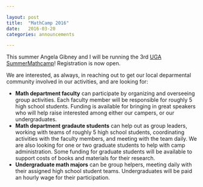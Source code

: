 ```yaml
---

layout: post
title:  "MathCamp 2016"
date:   2016-03-20
categories: announcements 

---
```


This summer Angela Gibney and I will be running the 3rd [UGA
SummerMathcamp][mathcamp]! Registration is now open.

We are interested, as always, in reaching out to get our local deparmental
community involved in our activities, and are looking for:

- **Math department faculty** can participate by organizing and overseeing group activities. Each faculty member will be responsible for roughly 5 high school students. Funding is available for bringing in great speakers who will help raise interested among either our campers, or our undergraduates.
- **Math department gradaute students** can help out as group leaders, working with teams of roughly 5 high school students, coordinating activities with the faculty members, and meeting with the team daily. We are also looking for one or two graduate students to help with camp administration. Some funding for graduate students will be available to support costs of books and materials for their research.
- **Undergraduate math majors** can be group helpers, meeting daily with their assigned high school student teams. Undergraduates will be paid an hourly wage for their participation.

[mathcamp]: http://torsor.github.io/mathcamp/
